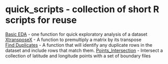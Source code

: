 # quick_scripts - collection of short R scripts for reuse  

[Basic EDA](https://github.com/RQuinn78/quick_scripts/blob/master/Exploratory%20Analysis.R) - one function for quick exploratory analysis of a dataset  
[XtransposeX](https://github.com/RQuinn78/quick_scripts/blob/master/XtransposeX.R) - A function to premultiply a matrix by its transpose  
[Find Duplicates](https://github.com/RQuinn78/quick_scripts/blob/master/find_duplicates.R) - A function that will identify any duplicate rows in the dataset and include rows that match them. 
[Points_Intersection](https://github.com/RQuinn78/quick_scripts/blob/master/points_intersection.R) - Intersect a collection of latitude and longitude points with a set of boundary files
